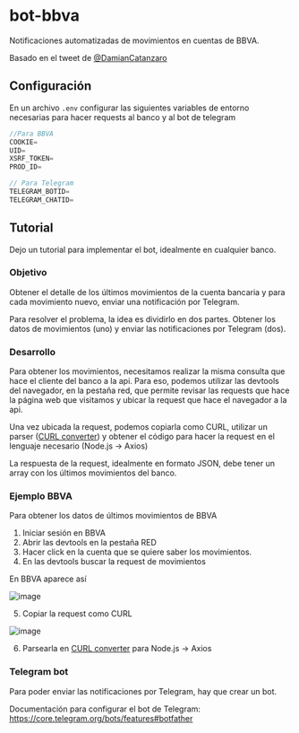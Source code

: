 # bot-bbva

Notificaciones automatizadas de movimientos en cuentas de BBVA.

Basado en el tweet de [@DamianCatanzaro](https://twitter.com/DamianCatanzaro/status/1582422766971547649)

## Configuración

En un archivo `.env` configurar las siguientes variables de entorno necesarias para hacer requests al banco y al bot de telegram

```javascript
//Para BBVA
COOKIE=
UID=
XSRF_TOKEN=
PROD_ID=

// Para Telegram
TELEGRAM_BOTID=
TELEGRAM_CHATID=
```
## Tutorial

Dejo un tutorial para implementar el bot, idealmente en cualquier banco.

### Objetivo

Obtener el detalle de los últimos movimientos de la cuenta bancaria y para cada movimiento nuevo, enviar una notificación por Telegram.

Para resolver el problema, la idea es dividirlo en dos partes. Obtener los datos de movimientos (uno) y enviar las notificaciones por Telegram (dos).

### Desarrollo

Para obtener los movimientos, necesitamos realizar la misma consulta que hace el cliente del banco a la api. Para eso, podemos utilizar las devtools del navegador, en la pestaña red, que permite revisar las requests que hace la página web que visitamos y ubicar la request que hace el navegador a la api.

Una vez ubicada la request, podemos copiarla como CURL, utilizar un parser ([CURL converter](https://curlconverter.com/)) y obtener el código para hacer la request en el lenguaje necesario (Node.js -> Axios)

La respuesta de la request, idealmente en formato JSON, debe tener un array con los últimos movimientos del banco.

### Ejemplo BBVA

Para obtener los datos de últimos movimientos de BBVA

1. Iniciar sesión en BBVA
2. Abrir las devtools en la pestaña RED
3. Hacer click en la cuenta que se quiere saber los movimientos.
4. En las devtools buscar la request de movimientos

En BBVA aparece así

![image](https://user-images.githubusercontent.com/50267208/198855520-850876f6-726a-4635-a5ca-666eb0b9acd0.png)

5. Copiar la request como CURL

![image](https://user-images.githubusercontent.com/50267208/198855549-1839bd57-453d-49ef-b96e-45bfe4d80319.png)

6. Parsearla en [CURL converter](https://curlconverter.com/) para Node.js -> Axios 

### Telegram bot

Para poder enviar las notificaciones por Telegram, hay que crear un bot.

Documentación para configurar el bot de Telegram: https://core.telegram.org/bots/features#botfather
